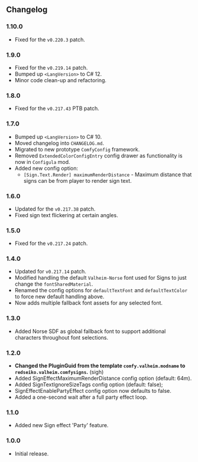 ## Changelog

### 1.10.0

  * Fixed for the `v0.220.3` patch.

### 1.9.0

  * Fixed for the `v0.219.14` patch.
  * Bumped up `<LangVersion>` to C# 12.
  * Minor code clean-up and refactoring.

### 1.8.0

  * Fixed for the `v0.217.43` PTB patch.

### 1.7.0

  * Bumped up `<LangVersion>` to C# 10.
  * Moved changelog into `CHANGELOG.md`.
  * Migrated to new prototype `ComfyConfig` framework.
  * Removed `ExtendedColorConfigEntry` config drawer as functionality is now in `Configula` mod.
  * Added new config option:
    * `[Sign.Text.Render] maximumRenderDistance` - Maximum distance that signs can be from player to render sign text.

### 1.6.0

  * Updated for the `v0.217.38` patch.
  * Fixed sign text flickering at certain angles.

### 1.5.0

  * Fixed for the `v0.217.24` patch.

### 1.4.0

  * Updated for `v0.217.14` patch.
  * Modified handling the default `Valheim-Norse` font used for Signs to just change the `fontSharedMaterial`.
  * Renamed the config options for `defaultTextFont` and `defaultTextColor` to force new default handling above.
  * Now adds multiple fallback font assets for any selected font.

### 1.3.0

  * Added Norse SDF as global fallback font to support additional characters throughout font selections.

### 1.2.0

  * **Changed the PluginGuid from the template `comfy.valheim.modname` to `redseiko.valheim.comfysigns`.** (sigh)
  * Added SignEffectMaximumRenderDistance config option (default: 64m).
  * Added SignTextIgnoreSizeTags config option (default: false);
  * SignEffectEnablePartyEffect config option now defaults to false.
  * Added a one-second wait after a full party effect loop.

### 1.1.0

  * Added new Sign effect 'Party' feature.

### 1.0.0

  * Initial release.
